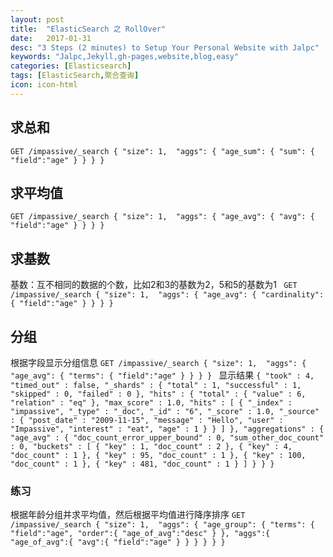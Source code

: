 ```yaml
---
layout: post
title:  "ElasticSearch 之 RollOver"
date:   2017-01-31
desc: "3 Steps (2 minutes) to Setup Your Personal Website with Jalpc"
keywords: "Jalpc,Jekyll,gh-pages,website,blog,easy"
categories: [Elasticsearch]
tags: [ElasticSearch,聚合查询]
icon: icon-html
---
```

## 求总和
`GET /impassive/_search
 {
   "size": 1, 
   "aggs": {
     "age_sum": {
       "sum": {
         "field":"age"
       }
     }
   }
 }`
 
 ## 求平均值
 `
 GET /impassive/_search
  {
    "size": 1, 
    "aggs": {
      "age_avg": {
        "avg": {
          "field":"age"
        }
      }
    }
  }
  `
  ## 求基数
  基数：互不相同的数据的个数，比如2和3的基数为2，5和5的基数为1
  `
GET /impassive/_search
{
  "size": 1, 
  "aggs": {
    "age_avg": {
      "cardinality": {
        "field":"age"
      }
    }
  }
}`

## 分组
根据字段显示分组信息
`GET /impassive/_search
 {
   "size": 1, 
   "aggs": {
     "age_avg": {
       "terms": {
         "field":"age"
       }
     }
   }
 }
`
显示结果
`{
   "took" : 4,
   "timed_out" : false,
   "_shards" : {
     "total" : 1,
     "successful" : 1,
     "skipped" : 0,
     "failed" : 0
   },
   "hits" : {
     "total" : {
       "value" : 6,
       "relation" : "eq"
     },
     "max_score" : 1.0,
     "hits" : [
       {
         "_index" : "impassive",
         "_type" : "_doc",
         "_id" : "6",
         "_score" : 1.0,
         "_source" : {
           "post_date" : "2009-11-15",
           "message" : "Hello",
           "user" : "Impassive",
           "interest" : "eat",
           "age" : 1
         }
       }
     ]
   },
   "aggregations" : {
     "age_avg" : {
       "doc_count_error_upper_bound" : 0,
       "sum_other_doc_count" : 0,
       "buckets" : [
         {
           "key" : 1,
           "doc_count" : 2
         },
         {
           "key" : 4,
           "doc_count" : 1
         },
         {
           "key" : 95,
           "doc_count" : 1
         },
         {
           "key" : 100,
           "doc_count" : 1
         },
         {
           "key" : 481,
           "doc_count" : 1
         }
       ]
     }
   }
 }`
 
 ### 练习
 根据年龄分组并求平均值，然后根据平均值进行降序排序
 `GET /impassive/_search
  {
    "size": 1, 
    "aggs": {
      "age_group": {
        "terms": {
          "field":"age",
          "order":{
            "age_of_avg":"desc"
          }
        },
        "aggs":{
          "age_of_avg":{
            "avg":{
              "field":"age"
            }
          }
        }
      }
    }
  }`